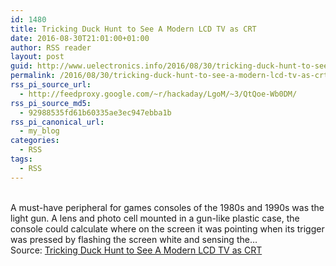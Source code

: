 ```yaml
---
id: 1480
title: Tricking Duck Hunt to See A Modern LCD TV as CRT
date: 2016-08-30T21:01:00+01:00
author: RSS reader
layout: post
guid: http://www.uelectronics.info/2016/08/30/tricking-duck-hunt-to-see-a-modern-lcd-tv-as-crt/
permalink: /2016/08/30/tricking-duck-hunt-to-see-a-modern-lcd-tv-as-crt/
rss_pi_source_url:
  - http://feedproxy.google.com/~r/hackaday/LgoM/~3/QtQoe-Wb0DM/
rss_pi_source_md5:
  - 92988535fd61b60335ae3ec947ebba1b
rss_pi_canonical_url:
  - my_blog
categories:
  - RSS
tags:
  - RSS
---
```

&#013;  
A must-have peripheral for games consoles of the 1980s and 1990s was the light gun. A lens and photo cell mounted in a gun-like plastic case, the console could calculate where on the screen it was pointing when its trigger was pressed by flashing the screen white and sensing the…&#013;  
Source: <a href="http://feedproxy.google.com/~r/hackaday/LgoM/~3/QtQoe-Wb0DM/" target="_blank">Tricking Duck Hunt to See A Modern LCD TV as CRT</a>